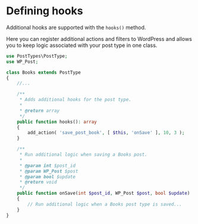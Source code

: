 # Defining hooks

Additional hooks are supported with the `hooks()` method.

Here you can register additional actions and filters to WordPress and allows you to keep logic associated with your post type in one class.

```php
use PostTypes\PostType;
use WP_Post;

class Books extends PostType
{
    //...

    /**
     * Adds additional hooks for the post type.
     *
     * @return array
     */
    public function hooks(): array
    {
        add_action( 'save_post_book', [ $this, 'onSave' ], 10, 3 );
    }

    /**
     * Run additional logic when saving a Books post.
     *
     * @param int $post_id
     * @param WP_Post $post
     * @param bool $update
     * @return void
     */
    public function onSave(int $post_id, WP_Post $post, bool $update)
    {
        // Run additional logic when a Books post type is saved...
    }
}
```
